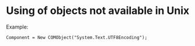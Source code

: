 # Using of objects not available in Unix

Example:
```bsl
Component = New COMObject("System.Text.UTF8Encoding");
```